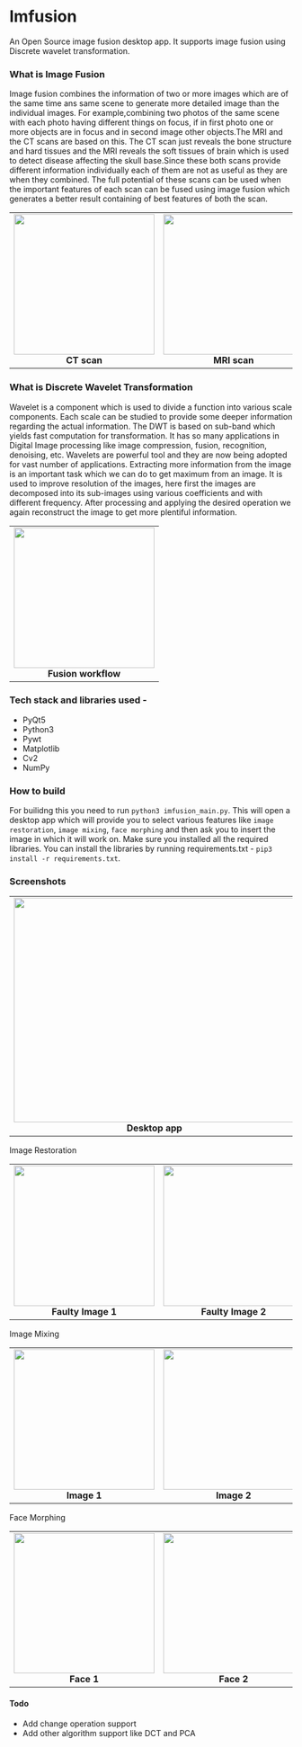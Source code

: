 # Imfusion

An Open Source image fusion desktop app. It supports image fusion using Discrete wavelet transformation. 

### What is Image Fusion

Image fusion combines the information of two or more images which are of the same time ans same scene to generate more detailed image than the individual images. For example,combining two photos of the same scene with each photo having different things on focus, if in first photo one or more objects are in focus and in second image other objects.The MRI and the CT scans are based on this. The CT scan just reveals the bone structure and hard tissues and the MRI reveals the soft tissues of brain which is used to detect disease affecting the skull base.Since these both scans provide different information individually each of them are not as useful as they are when they combined. The full potential of these scans can be used when the important features of each scan can be fused using image fusion which generates a better result containing of best features of both the scan.

<table>

<tr>
    <td><img height="250" src="https://github.com/robustTechie/Imfusion/blob/main/screenshots/medical1.png"  /><br /><center><b>CT scan</b></center></td>
    <td><img height="250" src="https://github.com/robustTechie/Imfusion/blob/main/screenshots/medical2.png" /><br /><center><b>MRI scan </b></center></td> <td><img height="250" src="https://github.com/robustTechie/Imfusion/blob/main/screenshots/out1956.jpg" /><br /><center><b>Fused Image</b></center></td>
    </td>
</tr>

</table>

### What is Discrete Wavelet Transformation

Wavelet is a component which is used to divide a function into various scale components. Each scale can be studied to provide some deeper information regarding the actual information. The DWT is based on sub-band which yields fast computation for transformation. It has so many applications in Digital Image processing like image compression, fusion, recognition, denoising, etc. Wavelets are powerful tool and they are now being adopted for vast number of applications. Extracting more information from the image is an important task which we can do to get maximum from an image. It is used to improve resolution of the images, here first the images are decomposed into its sub-images using various coefficients and with different frequency. After processing and applying the desired operation we again reconstruct the image to get more plentiful information. 

<table>

<tr>
    <td><img height="250" src="https://github.com/robustTechie/Imfusion/blob/main/screenshots/fusionAlgo.png"  /><br /><center><b>Fusion workflow</b></center>
    </td>
</tr>
</table>

### Tech stack and libraries used - 
* PyQt5
* Python3
* Pywt
* Matplotlib
* Cv2
* NumPy

### How to build
For builidng this you need to run `python3 imfusion_main.py`. This will open a desktop app which will provide you to select various features like `image restoration`, `image mixing`, `face morphing` and then ask you to insert the image in which it will work on. Make sure you installed all the required libraries. You can install the libraries by running requirements.txt - `pip3 install -r requirements.txt`.

### Screenshots

<table>
    <tr>
          <td><img height="400" width = "500" src="https://github.com/robustTechie/Imfusion/blob/main/screenshots/app.png" /><br /><center><b>Desktop app</b></center></td>
    </tr>
</table>


<table>
Image Restoration
<tr>
    <td><img height="250" src="https://github.com/robustTechie/Imfusion/blob/main/screenshots/s2.png"  /><br /><center><b>Faulty Image 1</b></center>
    <td><img height="250" src="https://github.com/robustTechie/Imfusion/blob/main/screenshots/s1.png" /><br /><center><b>Faulty Image 2</b></center></td><td><img height="250" src="https://github.com/robustTechie/Imfusion/blob/main/screenshots/Screenshot%20from%202020-12-21%2002-23-39.png" /><br /><center><b>Fused image</b></center></td>
    </td>
    </tr>
</table>

<table>
Image Mixing
    <tr>
    <td><img height="250" src="https://github.com/robustTechie/Imfusion/blob/main/screenshots/person1.png"  /><br /><center><b>Image 1</b></center>
    <td><img height="250" src="https://github.com/robustTechie/Imfusion/blob/main/screenshots/person2.png" /><br /><center><b>Image 2</b></center></td><td><img height="250" src="https://github.com/robustTechie/Imfusion/blob/main/screenshots/Screenshot%20from%202020-12-21%2002-15-37.png" /><br /><center><b>Fused image</b></center></td>
    </tr>
</table>

<table>
Face Morphing
    <tr>
    <td><img height="250" src="https://github.com/robustTechie/Imfusion/blob/main/screenshots/Screenshot%20from%202020-12-22%2015-13-02.png"  /><br /><center><b>Face 1</b></center>
    <td><img height="250" src="https://github.com/robustTechie/Imfusion/blob/main/screenshots/Screenshot%20from%202020-12-22%2015-13-10.png" /><br /><center><b>Face 2</b></center></td><td><img height="250" src="https://github.com/robustTechie/Imfusion/blob/main/demo/out1762.jpg" /><br /><center><b>Fused image</b></center></td> 
    </tr>
</table>

#### Todo
* Add change operation support
* Add other algorithm support like DCT and PCA
